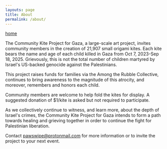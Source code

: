 ```yaml
---
layouts: page
title: About
permalink: /about/
---
```


[home](./index.markdown)

The Community Kite Project for Gaza, a large-scale art project, invites community members in the creation of 21,907 small origami kites. Each kite bears the name and age of each child killed in Gaza from Oct 7, 2023-Sep 18, 2025. Grievously, this is not the  total number of children martyred by Israel's US-backed genocide against the Palestinians. 

This project raises funds for families via the Among the Rubble Collective, continues to bring awareness to the magnitude of this atrocity, and moreover, remembers and honors each child. 

Community members are welcome to help fold the kites for display. A suggested donation of $1/kite is asked but not required to participate. 

As we collectively continue to witness, and learn more, about the depth of Israel's crimes, the Community Kite Project for Gaza intends to form a path towards healing and grieving together in order to continue the fight for Palestinian liberation.

Contact [pawswipe@protonmail.com](mailto:pawswipe@protonmail.com) for more information or to invite the project to your next event.
